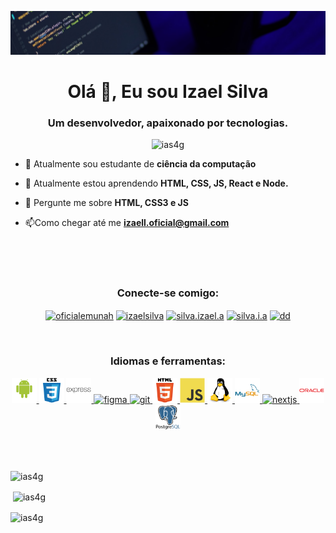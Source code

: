 ![banner](https://github.com/Ias4g/blood-donation/blob/master/img/Novo%20Projeto.jpg?raw=true)

<h1 align="center">Olá 👋, Eu sou Izael Silva</h1>
<h3 align="center">Um desenvolvedor, apaixonado por tecnologias.</h3>

<p align="center"> <img src="https://komarev.com/ghpvc/?username=ias4g&label=Visualizac%C3%B5es%20do%20perfil&color=0e75b6&style=flat" alt="ias4g" /> </p>

- 🔭 Atualmente sou estudante de **ciência da computação**

- 🌱 Atualmente estou aprendendo **HTML, CSS, JS, React e Node.**

- 💬 Pergunte me sobre **HTML, CSS3 e JS**

- 📫Como chegar até me **izaell.oficial@gmail.com**
<br>
<br>
<br>
<h3 align="center">Conecte-se comigo:</h3>
<p align="center">
<a href="https://twitter.com/oficialemunah" target="blank"><img align="center" src="https://raw.githubusercontent.com/rahuldkjain/github-profile-readme-generator/master/src/images/icons/Social/twitter.svg" alt="oficialemunah" height="30" width="40" /></a>
<a href="https://linkedin.com/in/izaelsilva" target="blank"><img align="center" src="https://raw.githubusercontent.com/rahuldkjain/github-profile-readme-generator/master/src/images/icons/Social/linked-in-alt.svg" alt="izaelsilva" height="30" width="40" /></a>
<a href="https://fb.com/silva.izael.a" target="blank"><img align="center" src="https://raw.githubusercontent.com/rahuldkjain/github-profile-readme-generator/master/src/images/icons/Social/facebook.svg" alt="silva.izael.a" height="30" width="40" /></a>
<a href="https://instagram.com/silva.i.a" target="blank"><img align="center" src="https://raw.githubusercontent.com/rahuldkjain/github-profile-readme-generator/master/src/images/icons/Social/instagram.svg" alt="silva.i.a" height="30" width="40" /></a>
<a href="https://www.youtube.com/c/dd" target="blank"><img align="center" src="https://raw.githubusercontent.com/rahuldkjain/github-profile-readme-generator/master/src/images/icons/Social/youtube.svg" alt="dd" height="30" width="40" /></a>
</p>
<br>
<h3 align="center">Idiomas e ferramentas:</h3>
<p align="center"> <a href="https://developer.android.com" target="_blank" rel="noreferrer"> <img src="https://raw.githubusercontent.com/devicons/devicon/master/icons/android/android-original-wordmark.svg" alt="android" width="40" height="40"/> </a> <a href="https://www.w3schools.com/css/" target="_blank" rel="noreferrer"> <img src="https://raw.githubusercontent.com/devicons/devicon/master/icons/css3/css3-original-wordmark.svg" alt="css3" width="40" height="40"/> </a> <a href="https://expressjs.com" target="_blank" rel="noreferrer"> <img src="https://raw.githubusercontent.com/devicons/devicon/master/icons/express/express-original-wordmark.svg" alt="express" width="40" height="40"/> </a> <a href="https://www.figma.com/" target="_blank" rel="noreferrer"> <img src="https://www.vectorlogo.zone/logos/figma/figma-icon.svg" alt="figma" width="40" height="40"/> </a> <a href="https://git-scm.com/" target="_blank" rel="noreferrer"> <img src="https://www.vectorlogo.zone/logos/git-scm/git-scm-icon.svg" alt="git" width="40" height="40"/> </a> <a href="https://www.w3.org/html/" target="_blank" rel="noreferrer"> <img src="https://raw.githubusercontent.com/devicons/devicon/master/icons/html5/html5-original-wordmark.svg" alt="html5" width="40" height="40"/> </a> <a href="https://developer.mozilla.org/en-US/docs/Web/JavaScript" target="_blank" rel="noreferrer"> <img src="https://raw.githubusercontent.com/devicons/devicon/master/icons/javascript/javascript-original.svg" alt="javascript" width="40" height="40"/> </a> <a href="https://www.linux.org/" target="_blank" rel="noreferrer"> <img src="https://raw.githubusercontent.com/devicons/devicon/master/icons/linux/linux-original.svg" alt="linux" width="40" height="40"/> </a> <a href="https://www.mysql.com/" target="_blank" rel="noreferrer"> <img src="https://raw.githubusercontent.com/devicons/devicon/master/icons/mysql/mysql-original-wordmark.svg" alt="mysql" width="40" height="40"/> </a> <a href="https://nextjs.org/" target="_blank" rel="noreferrer"> <img src="https://cdn.worldvectorlogo.com/logos/nextjs-2.svg" alt="nextjs" width="40" height="40"/> </a> <a href="https://www.oracle.com/" target="_blank" rel="noreferrer"> <img src="https://raw.githubusercontent.com/devicons/devicon/master/icons/oracle/oracle-original.svg" alt="oracle" width="40" height="40"/> </a> <a href="https://www.postgresql.org" target="_blank" rel="noreferrer"> <img src="https://raw.githubusercontent.com/devicons/devicon/master/icons/postgresql/postgresql-original-wordmark.svg" alt="postgresql" width="40" height="40"/> </a> </p>
<br>
<br>
<p><img align="center" src="https://github-readme-stats.vercel.app/api/top-langs?username=ias4g&show_icons=true&theme=dark&locale=pt-br&layout=compact" alt="ias4g" /></p>

<p>&nbsp;<img align="center" src="https://github-readme-stats.vercel.app/api?username=ias4g&show_icons=true&theme=dark&locale=pt-br" alt="ias4g" /></p>

<p><img align="center" src="https://github-readme-streak-stats.herokuapp.com/?user=ias4g&theme=dark" alt="ias4g" /></p>
